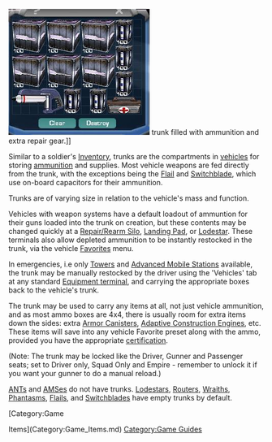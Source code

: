 ![](../images/MagTrunk.jpg "fig:MagTrunk.JPG") trunk filled with ammunition and
extra repair gear.\]\]

Similar to a soldier's [Inventory](Inventory.md), trunks are the compartments in
[vehicles](category:_Vehicles.md) for storing
[ammunition](../items/Ammunition.md) and supplies. Most vehicle weapons are fed
directly from the trunk, with the exceptions being the
[Flail](../items/Flail.md) and [Switchblade](../items/Switchblade.md), which use
on-board capacitors for their ammunition.

Trunks are of varying size in relation to the vehicle's mass and function.

Vehicles with weapon systems have a default loadout of ammuntion for their guns
loaded into the trunk on creation, but these contents may be changed quickly at
a [Repair/Rearm Silo](../items/Repair_Rearm_Silo.md),
[Landing Pad](../items/Landing_Pad.md), or [Lodestar](../vehicles/Lodestar.md).
These terminals also allow depleted ammunition to be instantly restocked in the
trunk, via the vehicle [Favorites](../etc/Favorites.md) menu.

In emergencies, i.e only [Towers](../locations/Towers.md) and
[Advanced Mobile Stations](../vehicles/Advanced_Mobile_Station.md) available,
the trunk may be manually restocked by the driver using the 'Vehicles' tab at
any standard [Equipment terminal](../items/Equipment_Terminal.md), and carrying
the appropriate boxes back to the vehicle's trunk.

The trunk may be used to carry any items at all, not just vehicle ammunition,
and as most ammo boxes are 4x4, there is usually room for extra items down the
sides: extra [Armor Canisters](../items/Armor_Canister.md),
[Adaptive Construction Engines](../weapons/Adaptive_Construction_Engine.md),
etc. These items will save into any vehicle Favorite preset along with the ammo,
provided you have the appropriate
[certification](../certifications/Certification.md).

(Note: The trunk may be locked like the Driver, Gunner and Passenger seats; set
to Driver only, Squad Only and Empire - remember to unlock it if you want your
gunner to do a manual reload.)

[ANTs](../vehicles/Advanced_Nanite_Transport.md) and
[AMSes](../vehicles/Advanced_Mobile_Station.md) do not have trunks.
[Lodestars](../vehicles/Lodestar.md), [Routers](../vehicles/Router.md),
[Wraiths](../vehicles/Wraith.md), [Phantasms](../vehicles/Phantasm.md),
[Flails](../items/Flail.md), and [Switchblades](../items/Switchblade.md) have
empty trunks by default.

<!--[Category:Terminology](Category:Terminology.md)--> [Category:Game

Items](Category:Game_Items.md) [Category:Game Guides](Category:Game_Guides.md)
